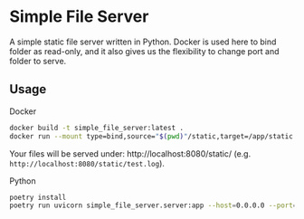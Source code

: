# Simple File Server

A simple static file server written in Python. Docker is used here to bind folder as read-only, and it also gives us the flexibility to change port and folder to serve.


## Usage

Docker

```bash
docker build -t simple_file_server:latest .
docker run --mount type=bind,source="$(pwd)"/static,target=/app/static -p 8080:80 --name simple_file_server simple_file_server:latest
```

Your files will be served under: http://localhost:8080/static/ (e.g. `http://localhost:8080/static/test.log`).

Python

```bash
poetry install
poetry run uvicorn simple_file_server.server:app --host=0.0.0.0 --port=8080
```